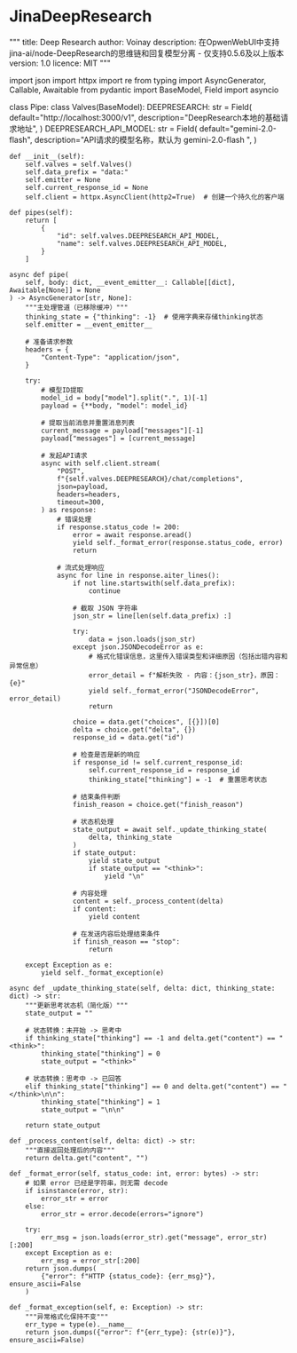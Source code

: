 # JinaDeepResearch

"""
title: Deep Research
author: Voinay
description: 在OpwenWebUI中支持jina-ai/node-DeepResearch的思维链和回复模型分离 - 仅支持0.5.6及以上版本
version: 1.0
licence: MIT
"""

import json
import httpx
import re
from typing import AsyncGenerator, Callable, Awaitable
from pydantic import BaseModel, Field
import asyncio


class Pipe:
    class Valves(BaseModel):
        DEEPRESEARCH: str = Field(
            default="http://localhost:3000/v1",
            description="DeepResearch本地的基础请求地址",
        )
        DEEPRESEARCH_API_MODEL: str = Field(
            default="gemini-2.0-flash",
            description="API请求的模型名称，默认为 gemini-2.0-flash ",
        )

    def __init__(self):
        self.valves = self.Valves()
        self.data_prefix = "data:"
        self.emitter = None
        self.current_response_id = None
        self.client = httpx.AsyncClient(http2=True)  # 创建一个持久化的客户端

    def pipes(self):
        return [
            {
                "id": self.valves.DEEPRESEARCH_API_MODEL,
                "name": self.valves.DEEPRESEARCH_API_MODEL,
            }
        ]

    async def pipe(
        self, body: dict, __event_emitter__: Callable[[dict], Awaitable[None]] = None
    ) -> AsyncGenerator[str, None]:
        """主处理管道（已移除缓冲）"""
        thinking_state = {"thinking": -1}  # 使用字典来存储thinking状态
        self.emitter = __event_emitter__

        # 准备请求参数
        headers = {
            "Content-Type": "application/json",
        }

        try:
            # 模型ID提取
            model_id = body["model"].split(".", 1)[-1]
            payload = {**body, "model": model_id}

            # 提取当前消息并重置消息列表
            current_message = payload["messages"][-1]
            payload["messages"] = [current_message]

            # 发起API请求
            async with self.client.stream(
                "POST",
                f"{self.valves.DEEPRESEARCH}/chat/completions",
                json=payload,
                headers=headers,
                timeout=300,
            ) as response:
                # 错误处理
                if response.status_code != 200:
                    error = await response.aread()
                    yield self._format_error(response.status_code, error)
                    return

                # 流式处理响应
                async for line in response.aiter_lines():
                    if not line.startswith(self.data_prefix):
                        continue

                    # 截取 JSON 字符串
                    json_str = line[len(self.data_prefix) :]

                    try:
                        data = json.loads(json_str)
                    except json.JSONDecodeError as e:
                        # 格式化错误信息，这里传入错误类型和详细原因（包括出错内容和异常信息）
                        error_detail = f"解析失败 - 内容：{json_str}，原因：{e}"
                        yield self._format_error("JSONDecodeError", error_detail)
                        return

                    choice = data.get("choices", [{}])[0]
                    delta = choice.get("delta", {})
                    response_id = data.get("id")

                    # 检查是否是新的响应
                    if response_id != self.current_response_id:
                        self.current_response_id = response_id
                        thinking_state["thinking"] = -1  # 重置思考状态

                    # 结束条件判断
                    finish_reason = choice.get("finish_reason")

                    # 状态机处理
                    state_output = await self._update_thinking_state(
                        delta, thinking_state
                    )
                    if state_output:
                        yield state_output
                        if state_output == "<think>":
                            yield "\n"

                    # 内容处理
                    content = self._process_content(delta)
                    if content:
                        yield content

                    # 在发送内容后处理结束条件
                    if finish_reason == "stop":
                        return

        except Exception as e:
            yield self._format_exception(e)

    async def _update_thinking_state(self, delta: dict, thinking_state: dict) -> str:
        """更新思考状态机（简化版）"""
        state_output = ""

        # 状态转换：未开始 -> 思考中
        if thinking_state["thinking"] == -1 and delta.get("content") == "<think>":
            thinking_state["thinking"] = 0
            state_output = "<think>"

        # 状态转换：思考中 -> 已回答
        elif thinking_state["thinking"] == 0 and delta.get("content") == "</think>\n\n":
            thinking_state["thinking"] = 1
            state_output = "\n\n"

        return state_output

    def _process_content(self, delta: dict) -> str:
        """直接返回处理后的内容"""
        return delta.get("content", "")

    def _format_error(self, status_code: int, error: bytes) -> str:
        # 如果 error 已经是字符串，则无需 decode
        if isinstance(error, str):
            error_str = error
        else:
            error_str = error.decode(errors="ignore")

        try:
            err_msg = json.loads(error_str).get("message", error_str)[:200]
        except Exception as e:
            err_msg = error_str[:200]
        return json.dumps(
            {"error": f"HTTP {status_code}: {err_msg}"}, ensure_ascii=False
        )

    def _format_exception(self, e: Exception) -> str:
        """异常格式化保持不变"""
        err_type = type(e).__name__
        return json.dumps({"error": f"{err_type}: {str(e)}"}, ensure_ascii=False)

